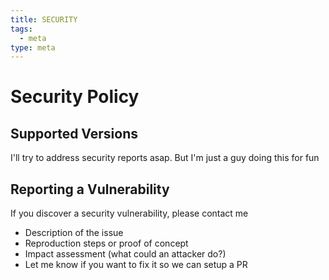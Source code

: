 ```yaml
---
title: SECURITY
tags:
  - meta
type: meta
---
```


<!-- @format -->

# Security Policy

## Supported Versions

I'll try to address security reports asap. But I'm just a guy doing this for fun

## Reporting a Vulnerability

If you discover a security vulnerability, please contact me

- Description of the issue
- Reproduction steps or proof of concept
- Impact assessment (what could an attacker do?)
- Let me know if you want to fix it so we can setup a PR

